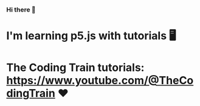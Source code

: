 ### Hi there 👋
# I'm learning p5.js with tutorials 🖥️
# The Coding Train tutorials: https://www.youtube.com/@TheCodingTrain ❤️
